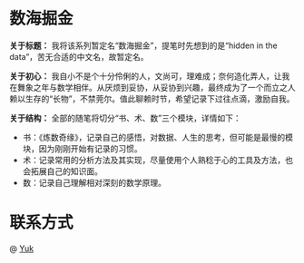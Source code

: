 # 数海掘金
**关于标题：**
我将该系列暂定名“数海掘金”，提笔时先想到的是“hidden in the data”，苦无合适的中文名，故暂定名。

**关于初心：**
我自小不是个十分伶俐的人，文尚可，理难成；奈何造化弄人，让我在舞象之年与数学相伴。从厌烦到妥协，从妥协到兴趣，最终成为了一个而立之人赖以生存的“长物”，不禁莞尔。值此聊赖时节，希望记录下过往点滴，激励自我。

**关于结构：**
全部的随笔将切分“书、术、数”三个模块，详情如下：
- 书：《炼数奇缘》，记录自己的感悟，对数据、人生的思考，但可能是最慢的模块，因为刚刚开始有记录的习惯。
- 术：记录常用的分析方法及其实现，尽量使用个人熟稔于心的工具及方法，也会拓展自己的知识面。
- 数：记录自己理解相对深刻的数学原理。

# 联系方式
@ [Yuk](https://github.com/YukBrandes)